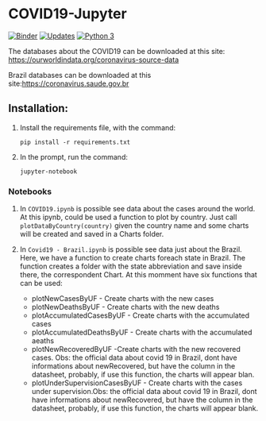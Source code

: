 # COVID19-Jupyter

[![Binder](https://mybinder.org/badge_logo.svg)](https://mybinder.org/v2/gh/WanderWashington/COVID19-Jupyter/master)
[![Updates](https://pyup.io/repos/github/WanderWashington/COVID19-Jupyter/shield.svg)](https://pyup.io/repos/github/WanderWashington/COVID19-Jupyter/)
[![Python 3](https://pyup.io/repos/github/WanderWashington/COVID19-Jupyter/python-3-shield.svg)](https://pyup.io/repos/github/WanderWashington/COVID19-Jupyter/)


The databases about the COVID19 can be downloaded at this site: https://ourworldindata.org/coronavirus-source-data

Brazil databases can be downloaded at this site:https://coronavirus.saude.gov.br


## Installation:
1.  Install the requirements file, with the command:

    ```pip install -r requirements.txt```

2.  In the prompt, run the command:

    ```jupyter-notebook```


### Notebooks
1.   In ```COVID19.ipynb``` is possible see data about the cases around the world. At this ipynb, could be used a function to plot by country. Just call ```plotDataByCountry(country)``` given the country name and some charts will be created and saved in a Charts folder.

2.  In ```Covid19 - Brazil.ipynb``` is possible see data just about the Brazil. Here, we have a function to create charts foreach state in Brazil. The function creates a folder with the state abbreviation and save inside there, the correspondent Chart. At this momment have six functions that can be used:
    * plotNewCasesByUF  - Create charts with the  new cases
    * plotNewDeathsByUF - Create charts with the  new deaths
    * plotAccumulatedCasesByUF - Create charts with the accumulated cases
    * plotAccumulatedDeathsByUF - Create charts with the  accumulated aeaths
    * plotNewRecoveredByUF -Create charts with the new recovered cases. Obs: the official data about covid 19 in Brazil, dont have informations about newRecovered, but have the column in the datasheet, probably, if use this function, the charts will appear blan.
    * plotUnderSupervisionCasesByUF - Create charts with the cases under supervision.Obs: the official data about covid 19  in Brazil, dont have informations about newRecovered, but have the column in the datasheet, probably, if use this function, the charts will appear blank.
 
 
  
